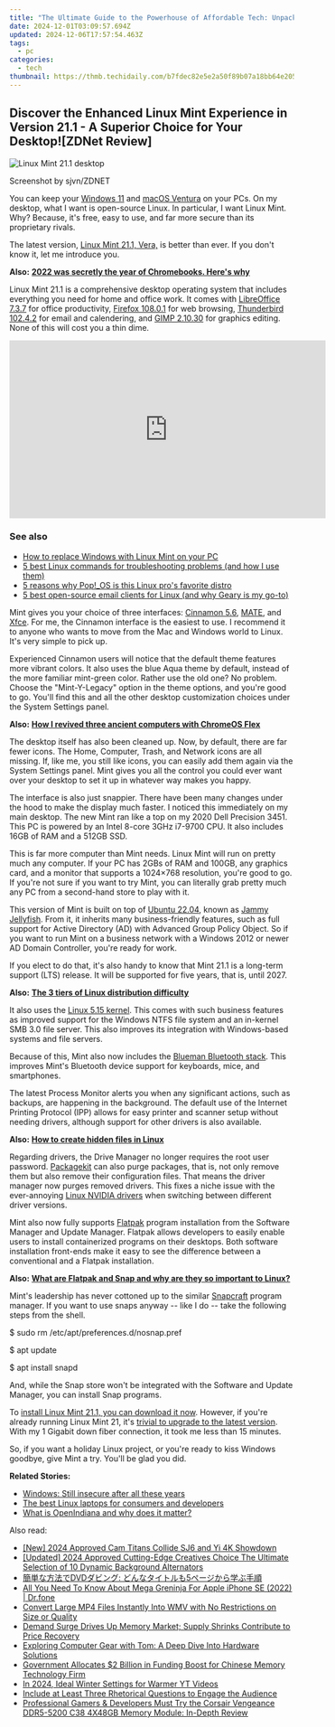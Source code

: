 ```yaml
---
title: "The Ultimate Guide to the Powerhouse of Affordable Tech: Unpacking the Newly Upgraded Raspberry Pi Zero Cuadruple Processor Review | ZDNET's Exclusive Insight"
date: 2024-12-01T03:09:57.694Z
updated: 2024-12-06T17:57:54.463Z
tags:
  - pc
categories:
  - tech
thumbnail: https://thmb.techidaily.com/b7fdec82e5e2a50f89b07a18bb64e205705f93d7819f0fe370579d848f9daaea.jpg
---
```


## Discover the Enhanced Linux Mint Experience in Version 21.1 - A Superior Choice for Your Desktop![ZDNet Review]

![Linux Mint 21.1 desktop](https://www.zdnet.com/a/img/resize/239cc765f870db88eb3cf5d121abbfb3e0d7ea89/2022/12/22/0c8c11e4-e67f-4e3c-b36e-493218fc41d5/linux-mint-21-1.jpg?auto=webp&width=1280)

Screenshot by sjvn/ZDNET

You can keep your [Windows 11](https://www.zdnet.com/article/windows-11-faq-heres-everything-you-need-to-know/) and [macOS Ventura](https://www.zdnet.com/article/3-ways-macos-ventura-could-upgrade-your-worklife-hands-on-impressions/) on your PCs. On my desktop, what I want is open-source Linux. In particular, I want Linux Mint. Why? Because, it's free, easy to use, and far more secure than its proprietary rivals. 

The latest version, [Linux Mint 21.1, Vera,](https://linuxmint.com/edition.php?id=302) is better than ever. If you don't know it, let me introduce you. 

**Also:** [**2022 was secretly the year of Chromebooks. Here's why**](https://www.zdnet.com/article/2022-was-secretly-the-year-of-chromebooks-heres-why/)

Linux Mint 21.1 is a comprehensive desktop operating system that includes everything you need for home and office work. It comes with [LibreOffice 7.3.7](https://blog.documentfoundation.org/blog/2022/11/03/libreoffice-7-3-7-community/) for office productivity, [Firefox 108.0.1](https://www.mozilla.org/en-US/firefox/108.0.1/releasenotes/) for web browsing, [Thunderbird 102.4.2](https://www.thunderbird.net/en-US/thunderbird/102.4.2/releasenotes/) for email and calendering, and [GIMP 2.10.30](https://www.gimp.org/news/2021/12/21/gimp-2-10-30-released/) for graphics editing. None of this will cost you a thin dime. 

<!-- affiliate ads begin -->
<iframe width="560" height="315" src="https://www.youtube.com/embed/oeSN3u4fO9M?si=Ua3Hzcil6u6akDgY" title="YouTube video player" frameborder="0" allow="accelerometer; autoplay; clipboard-write; encrypted-media; gyroscope; picture-in-picture; web-share" referrerpolicy="strict-origin-when-cross-origin" allowfullscreen></iframe>
<!-- affiliate ads end -->

### See also

* [How to replace Windows with Linux Mint on your PC](https://www.zdnet.com/article/how-to-replace-windows-with-linux-mint-on-your-pc/)
* [5 best Linux commands for troubleshooting problems (and how I use them)](https://www.zdnet.com/article/5-best-linux-commands-for-troubleshooting-problems-and-how-i-use-them/)
* [5 reasons why Pop!\_OS is this Linux pro's favorite distro](https://www.zdnet.com/article/5-reasons-why-pop-os-is-this-linux-pros-favorite-distro/)
* [5 best open-source email clients for Linux (and why Geary is my go-to)](https://www.zdnet.com/article/5-best-open-source-email-clients-for-linux-and-why-geary-is-my-go-to/)

Mint gives you your choice of three interfaces: [Cinnamon 5.6](https://9to5linux.com/first-look-at-the-cinnamon-5-6-desktop-environment), [MATE](https://mate-desktop.org/), and [Xfce](https://www.xfce.org/). For me, the Cinnamon interface is the easiest to use. I recommend it to anyone who wants to move from the Mac and Windows world to Linux. It's very simple to pick up. 

Experienced Cinnamon users will notice that the default theme features more vibrant colors. It also uses the blue Aqua theme by default, instead of the more familiar mint-green color. Rather use the old one? No problem. Choose the "Mint-Y-Legacy" option in the theme options, and you're good to go. You'll find this and all the other desktop customization choices under the System Settings panel. 

**Also:** [**How I revived three ancient computers with ChromeOS Flex**](https://www.zdnet.com/article/how-i-revived-three-ancient-laptops-with-chrome-os-flex/)

The desktop itself has also been cleaned up. Now, by default, there are far fewer icons. The Home, Computer, Trash, and Network icons are all missing. If, like me, you still like icons, you can easily add them again via the System Settings panel. Mint gives you all the control you could ever want over your desktop to set it up in whatever way makes you happy. 

The interface is also just snappier. There have been many changes under the hood to make the display much faster. I noticed this immediately on my main desktop. The new Mint ran like a top on my 2020 Dell Precision 3451\. This PC is powered by an Intel 8-core 3GHz i7-9700 CPU. It also includes 16GB of RAM and a 512GB SSD. 

This is far more computer than Mint needs. Linux Mint will run on pretty much any computer. If your PC has 2GBs of RAM and 100GB, any graphics card, and a monitor that supports a 1024×768 resolution, you're good to go. If you're not sure if you want to try Mint, you can literally grab pretty much any PC from a second-hand store to play with it. 

This version of Mint is built on top of [Ubuntu 22.04](https://releases.ubuntu.com/22.04/), known as [Jammy Jellyfish](https://www.zdnet.com/article/ubuntu-22-04-the-linux-desktop-for-work/). From it, it inherits many business-friendly features, such as full support for Active Directory (AD) with Advanced Group Policy Object. So if you want to run Mint on a business network with a Windows 2012 or newer AD Domain Controller, you're ready for work. 

If you elect to do that, it's also handy to know that Mint 21.1 is a long-term support (LTS) release. It will be supported for five years, that is, until 2027.

**Also:** [**The 3 tiers of Linux distribution difficulty**](https://www.zdnet.com/article/the-three-tiers-of-linux-distribution-difficulty/)

It also uses the [Linux 5.15 kernel](https://www.omgubuntu.co.uk/2021/11/linux-5-15-released-this-is-whats-new). This comes with such business features as improved support for the Windows NTFS file system and an in-kernel SMB 3.0 file server. This also improves its integration with Windows-based systems and file servers. 

Because of this, Mint also now includes the [Blueman Bluetooth stack](https://wiki.archlinux.org/title/bluetooth). This improves Mint's Bluetooth device support for keyboards, mice, and smartphones.

The latest Process Monitor alerts you when any significant actions, such as backups, are happening in the background. The default use of the Internet Printing Protocol (IPP) allows for easy printer and scanner setup without needing drivers, although support for other drivers is also available.

**Also:** [**How to create hidden files in Linux**](https://www.zdnet.com/article/what-are-hidden-files-in-linux-and-how-do-you-create-them/)

Regarding drivers, the Drive Manager no longer requires the root user password. [Packagekit](https://www.freedesktop.org/software/PackageKit/) can also purge packages, that is, not only remove them but also remove their configuration files. That means the driver manager now purges removed drivers. This fixes a niche issue with the ever-annoying [Linux NVIDIA drivers](https://www.nvidia.com/en-us/drivers/unix/) when switching between different driver versions.

Mint also now fully supports [Flatpak](https://flatpak.org/) program installation from the Software Manager and Update Manager. Flatpak allows developers to easily enable users to install containerized programs on their desktops. Both software installation front-ends make it easy to see the difference between a conventional and a Flatpak installation. 

**Also:** [**What are Flatpak and Snap and why are they so important to Linux?**](https://www.zdnet.com/article/what-are-flatpak-and-snap-and-why-are-they-so-important-to-linux/)

Mint's leadership has never cottoned up to the similar [Snapcraft](https://snapcraft.io/) program manager. If you want to use snaps anyway -- like I do -- take the following steps from the shell.

$ sudo rm /etc/apt/preferences.d/nosnap.pref

$ apt update

$ apt install snapd

And, while the Snap store won't be integrated with the Software and Update Manager, you can install Snap programs. 

To [install Linux Mint 21.1, you can download it now](https://www.linuxmint.com/download.php). However, if you're already running Linux Mint 21, it's [trivial to upgrade to the latest version](https://blog.linuxmint.com/?p=4461). With my 1 Gigabit down fiber connection, it took me less than 15 minutes.

So, if you want a holiday Linux project, or you're ready to kiss Windows goodbye, give Mint a try. You'll be glad you did. 

**Related Stories:**

* [Windows: Still insecure after all these years](https://www.zdnet.com/article/windows-still-insecure-after-all-these-years/)
* [The best Linux laptops for consumers and developers](https://www.zdnet.com/article/best-linux-laptop/)
* [What is OpenIndiana and why does it matter?](https://www.zdnet.com/article/what-is-openindiana-and-why-does-it-matter/)

<ins class="adsbygoogle"
     style="display:block"
     data-ad-format="autorelaxed"
     data-ad-client="ca-pub-7571918770474297"
     data-ad-slot="1223367746"></ins>

<ins class="adsbygoogle"
     style="display:block"
     data-ad-client="ca-pub-7571918770474297"
     data-ad-slot="8358498916"
     data-ad-format="auto"
     data-full-width-responsive="true"></ins>

<span class="atpl-alsoreadstyle">Also read:</span>
<div><ul>
<li><a href="https://fox-direct.techidaily.com/new-2024-approved-cam-titans-collide-sj6-and-yi-4k-showdown/"><u>[New] 2024 Approved Cam Titans Collide SJ6 and Yi 4K Showdown</u></a></li>
<li><a href="https://vp-tips.techidaily.com/updated-2024-approved-cutting-edge-creatives-choice-the-ultimate-selection-of-10-dynamic-background-alternators/"><u>[Updated] 2024 Approved Cutting-Edge Creatives Choice The Ultimate Selection of 10 Dynamic Background Alternators</u></a></li>
<li><a href="https://some-guidance.techidaily.com/1725288594799-dvd-5/"><u>簡単な方法でDVDダビング: どんなタイトルも5ページから学ぶ手順</u></a></li>
<li><a href="https://ios-pokemon-go.techidaily.com/all-you-need-to-know-about-mega-greninja-for-apple-iphone-se-2022-drfone-by-drfone-virtual-ios/"><u>All You Need To Know About Mega Greninja For Apple iPhone SE (2022) | Dr.fone</u></a></li>
<li><a href="https://eaxpv-info.techidaily.com/convert-large-mp4-files-instantly-into-wmv-with-no-restrictions-on-size-or-quality/"><u>Convert Large MP4 Files Instantly Into WMV with No Restrictions on Size or Quality</u></a></li>
<li><a href="https://hardware-reviews.techidaily.com/demand-surge-drives-up-memory-market-supply-shrinks-contribute-to-price-recovery/"><u>Demand Surge Drives Up Memory Market; Supply Shrinks Contribute to Price Recovery</u></a></li>
<li><a href="https://hardware-reviews.techidaily.com/exploring-computer-gear-with-tom-a-deep-dive-into-hardware-solutions/"><u>Exploring Computer Gear with Tom: A Deep Dive Into Hardware Solutions</u></a></li>
<li><a href="https://hardware-reviews.techidaily.com/government-allocates-2-billion-in-funding-boost-for-chinese-memory-technology-firm/"><u>Government Allocates $2 Billion in Funding Boost for Chinese Memory Technology Firm</u></a></li>
<li><a href="https://youtube-help.techidaily.com/in-2024-ideal-winter-settings-for-warmer-yt-videos/"><u>In 2024, Ideal Winter Settings for Warmer YT Videos</u></a></li>
<li><a href="https://hardware-reviews.techidaily.com/include-at-least-three-rhetorical-questions-to-engage-the-audience/"><u>Include at Least Three Rhetorical Questions to Engage the Audience</u></a></li>
<li><a href="https://hardware-reviews.techidaily.com/professional-gamers-and-developers-must-try-the-corsair-vengeance-ddr5-5200-c38-4x48gb-memory-module-in-depth-review/"><u>Professional Gamers & Developers Must Try the Corsair Vengeance DDR5-5200 C38 4X48GB Memory Module: In-Depth Review</u></a></li>
</ul></div>

